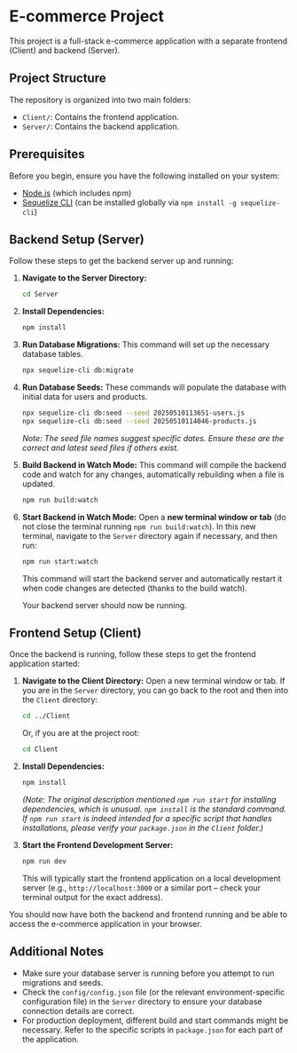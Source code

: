 # E-commerce Project

This project is a full-stack e-commerce application with a separate frontend (Client) and backend (Server).

## Project Structure

The repository is organized into two main folders:

-   `Client/`: Contains the frontend application.
-   `Server/`: Contains the backend application.

## Prerequisites

Before you begin, ensure you have the following installed on your system:

-   [Node.js](https://nodejs.org/) (which includes npm)
-   [Sequelize CLI](https://sequelize.org/master/manual/migrations.html#the-sequelize-cli) (can be installed globally via `npm install -g sequelize-cli`)

## Backend Setup (Server)

Follow these steps to get the backend server up and running:

1.  **Navigate to the Server Directory:**
    ```bash
    cd Server
    ```

2.  **Install Dependencies:**
    ```bash
    npm install
    ```

3.  **Run Database Migrations:**
    This command will set up the necessary database tables.
    ```bash
    npx sequelize-cli db:migrate
    ```

4.  **Run Database Seeds:**
    These commands will populate the database with initial data for users and products.
    ```bash
    npx sequelize-cli db:seed --seed 20250510113651-users.js
    npx sequelize-cli db:seed --seed 20250510114046-products.js
    ```
    *Note: The seed file names suggest specific dates. Ensure these are the correct and latest seed files if others exist.*

5.  **Build Backend in Watch Mode:**
    This command will compile the backend code and watch for any changes, automatically rebuilding when a file is updated.
    ```bash
    npm run build:watch
    ```

6.  **Start Backend in Watch Mode:**
    Open a **new terminal window or tab** (do not close the terminal running `npm run build:watch`). In this new terminal, navigate to the `Server` directory again if necessary, and then run:
    ```bash
    npm run start:watch
    ```
    This command will start the backend server and automatically restart it when code changes are detected (thanks to the build watch).

    Your backend server should now be running.

## Frontend Setup (Client)

Once the backend is running, follow these steps to get the frontend application started:

1.  **Navigate to the Client Directory:**
    Open a new terminal window or tab. If you are in the `Server` directory, you can go back to the root and then into the `Client` directory:
    ```bash
    cd ../Client
    ```
    Or, if you are at the project root:
    ```bash
    cd Client
    ```

2.  **Install Dependencies:**
    ```bash
    npm install
    ```
    *(Note: The original description mentioned `npm run start` for installing dependencies, which is unusual. `npm install` is the standard command. If `npm run start` is indeed intended for a specific script that handles installations, please verify your `package.json` in the `Client` folder.)*

3.  **Start the Frontend Development Server:**
    ```bash
    npm run dev
    ```

    This will typically start the frontend application on a local development server (e.g., `http://localhost:3000` or a similar port – check your terminal output for the exact address).

You should now have both the backend and frontend running and be able to access the e-commerce application in your browser.

## Additional Notes

* Make sure your database server is running before you attempt to run migrations and seeds.
* Check the `config/config.json` file (or the relevant environment-specific configuration file) in the `Server` directory to ensure your database connection details are correct.
* For production deployment, different build and start commands might be necessary. Refer to the specific scripts in `package.json` for each part of the application.